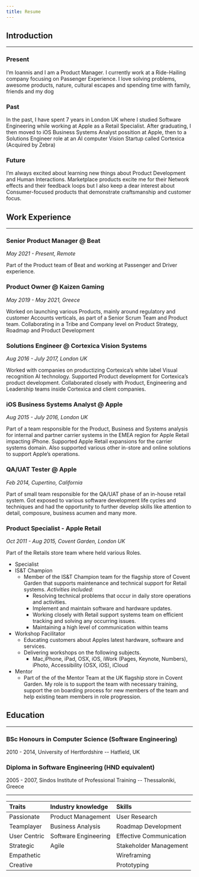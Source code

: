 ```yaml
---
title: Resume
---
```


## Introduction
---
### Present
I’m Ioannis and I am a Product Manager. I currently work at a Ride-Hailing company focusing on Passenger Experience. I love solving problems, awesome products, nature, cultural escapes and spending time with family, friends and my dog

### Past
In the past, I have spent 7 years in London UK where I studied Software Engineering while working at Apple as a Retail Specialist. After graduating, I then moved to iOS Business Systems Analyst possition at Apple, then to a Solutions Engineer role at an AI computer Vision Startup called Cortexica (Acquired by Zebra)

### Future
I’m always excited about learning new things about Product Development and Human Interactions. Marketplace products excite me for their Network effects and their feedback loops but I also keep a dear interest about Consumer-focused products that demonstrate craftsmanship and customer focus.

## Work Experience
---
### **Senior Product Manager @ Beat**

*May 2021 -  Present, Remote*

Part of the Product team of Beat and working at Passenger and Driver experience.
### **Product Owner @ Kaizen Gaming**

*May 2019 - May 2021, Greece*

Worked on launching various Products, mainly around regulatory and customer Accounts verticals, as part of a Senior Scrum Team and Product team.
Collaborating in a Tribe and Company level on Product Strategy, Roadmap and Product Development

### **Solutions Engineer @ Cortexica Vision Systems**

*Aug 2016 - July 2017, London UK*

Worked with companies on productizing Cortexica’s white label Visual recognition AI technology.
Supported Product development for Cortexica’s product development.
Collaborated closely with Product, Engineering and Leadership teams inside Cortexica and client companies.

### **iOS Business Systems Analyst @ Apple**

*Aug 2015 - July 2016, London UK*

Part of a team responsible for the Product, Business and Systems analysis for internal and partner carrier systems in the EMEA region for Apple Retail impacting iPhone. Supported Apple Retail expansions for the carrier systems domain.
Also supported various other in-store and online solutions to support Apple’s operations.

### **QA/UAT Tester @ Apple**

*Feb 2014, Cupertino, California*

Part of small team responsible for the QA/UAT phase of an in-house retail system.
Got exposed to various software development life cycles and techniques and had the opportunity to further develop skills like attention to detail, composure, business acumen and many more.

### **Product Specialist - Apple Retail**

*Oct 2011 - Aug 2015, Covent Garden, London UK*

Part of the Retails store team where held various Roles.
* Specialist
* IS&T Champion
  * Member of the IS&T Champion team for the flagship store of Covent Garden that supports maintenance and technical support for Retail systems.
    *Activities included:*
    * Resolving technical problems that occur in daily store operations and activities.
    * Implement and maintain software and hardware updates.
    * Working closely with Retail support systems team on efficient tracking and solving any occurring issues.
    * Maintaining a high level of communication within teams
* Workshop Facilitator
  * Educating customers about Apples latest hardware, software and services.
  * Delivering workshops on the following subjects.
    * Mac,iPhone, iPad, OSX, iOS, iWork (Pages, Keynote, Numbers), iPhoto, Accessibility (OSX, iOS), iCloud
* Mentor
  * Part of the of the Mentor Team at the UK flagship store in Covent Garden. My role is to support the team with necessary training, support the on boarding process for new members of the team and help existing team members in role progression.
  
## Education
---
### BSc Honours in Computer Science (Software Engineering)
2010 - 2014, University of Hertfordshire -- Hatfield, UK

### Diploma in Software Engineering (HND equivalent)

2005 - 2007, Sindos Institute of Professional Training -- Thessaloniki, Greece

---
| **Traits** | Industry knowledge | Skills |
| :-------- | :----------- | :------ |
| Passionate | Product Management | User Research |
| Teamplayer | Business Analysis | Roadmap Development |
| User Centric | Software Engineering | Effective Communication |
| Strategic | Agile | Stakeholder Management|
| Empathetic |  | Wireframing
| Creative |  | Prototyping

